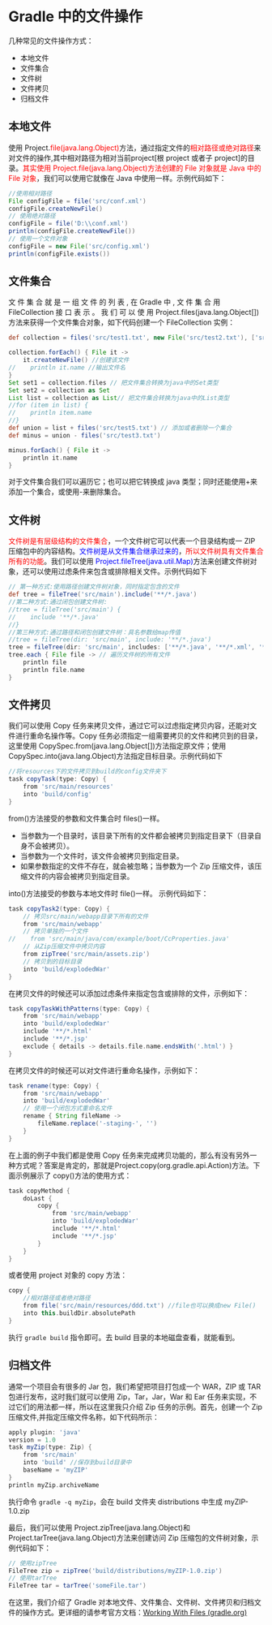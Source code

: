 # Gradle 中的文件操作

几种常见的文件操作方式：

* 本地文件
* 文件集合
* 文件树
* 文件拷贝
* 归档文件

## 本地文件

使用 Project.<font color="red">file(java.lang.Object)</font>方法，通过指定文件的<font color="red">相对路径或绝对路径</font>来对文件的操作,其中相对路径为相对当前project[根 project 或者子 project]的目录。<font color="red">其实使用 Project.file(java.lang.Object)方法创建的 File 对象就是 Java 中的 File 对象</font>，我们可以使用它就像在 Java 中使用一样。示例代码如下：  

~~~groovy
//使用相对路径
File configFile = file('src/conf.xml')
configFile.createNewFile()
// 使用绝对路径
configFile = file('D:\\conf.xml')
println(configFile.createNewFile())
// 使用一个文件对象
configFile = new File('src/config.xml')
println(configFile.exists())
~~~

## 文件集合

文 件 集 合 就 是 一 组 文 件 的 列 表 , 在 Gradle 中 , 文 件 集 合 用 FileCollection 接 口 表 示 。 我 们 可 以 使 用
Project.files(java.lang.Object[])方法来获得一个文件集合对象，如下代码创建一个 FileCollection 实例：

~~~groovy
def collection = files('src/test1.txt', new File('src/test2.txt'), ['src/test3.txt', 'src/test4.txt'])

collection.forEach() { File it ->
    it.createNewFile() //创建该文件
//    println it.name //输出文件名
}
Set set1 = collection.files // 把文件集合转换为java中的Set类型
Set set2 = collection as Set
List list = collection as List// 把文件集合转换为java中的List类型
//for (item in list) {
//    println item.name
//}
def union = list + files('src/test5.txt') // 添加或者删除一个集合
def minus = union - files('src/test3.txt')

minus.forEach() { File it ->
    println it.name
}
~~~

对于文件集合我们可以遍历它；也可以把它转换成 java 类型；同时还能使用+来添加一个集合，或使用-来删除集合。

## 文件树

<font color="red">文件树是有层级结构的文件集合</font>，一个文件树它可以代表一个目录结构或一 ZIP 压缩包中的内容结构。<font color="blue">文件树是从文件集合继承过来的</font>，<font color="red">所以文件树具有文件集合所有的功能</font>。我们可以使用 <font color="blue">Project.fileTree(java.util.Map)</font>方法来创建文件树对象，还可以使用过虑条件来包含或排除相关文件。示例代码如下

~~~groovy
// 第一种方式:使用路径创建文件树对象，同时指定包含的文件
def tree = fileTree('src/main').include('**/*.java')
//第二种方式:通过闭包创建文件树:
//tree = fileTree('src/main') {
//    include '**/*.java'
//}
//第三种方式:通过路径和闭包创建文件树：具名参数给map传值
//tree = fileTree(dir: 'src/main', include: '**/*.java') 
tree = fileTree(dir: 'src/main', includes: ['**/*.java', '**/*.xml', '**/*.txt'], exclude: '**/*test*/**')
tree.each { File file -> // 遍历文件树的所有文件
    println file
    println file.name
}
~~~

## 文件拷贝

我们可以使用 Copy 任务来拷贝文件，通过它可以过虑指定拷贝内容，还能对文件进行重命名操作等。Copy 任务必须指定一组需要拷贝的文件和拷贝到的目录，这里使用 CopySpec.from(java.lang.Object[])方法指定原文件；使用 CopySpec.into(java.lang.Object)方法指定目标目录。示例代码如下

~~~groovy
//将resources下的文件拷贝到build的config文件夹下
task copyTask(type: Copy) {
    from 'src/main/resources'
    into 'build/config'
}
~~~

from()方法接受的参数和文件集合时 files()一样。

* 当参数为一个目录时，该目录下所有的文件都会被拷贝到指定目录下（目录自身不会被拷贝）。
* 当参数为一个文件时，该文件会被拷贝到指定目录。
* 如果参数指定的文件不存在，就会被忽略；当参数为一个 Zip 压缩文件，该压缩文件的内容会被拷贝到指定目录。  

into()方法接受的参数与本地文件时 file()一样。 示例代码如下：

~~~groovy
task copyTask2(type: Copy) {
    // 拷贝src/main/webapp目录下所有的文件
    from 'src/main/webapp'
    // 拷贝单独的一个文件
//    from 'src/main/java/com/example/boot/CcProperties.java'
    // 从Zip压缩文件中拷贝内容
    from zipTree('src/main/assets.zip')
    // 拷贝到的目标目录
    into 'build/explodedWar'
}
~~~

在拷贝文件的时候还可以添加过虑条件来指定包含或排除的文件，示例如下：

~~~groovy
task copyTaskWithPatterns(type: Copy) {
    from 'src/main/webapp'
    into 'build/explodedWar'
    include '**/*.html'
    include '**/*.jsp'
    exclude { details -> details.file.name.endsWith('.html') }
}
~~~

在拷贝文件的时候还可以对文件进行重命名操作，示例如下：

~~~groovy
task rename(type: Copy) {
    from 'src/main/webapp'
    into 'build/explodedWar'
    // 使用一个闭包方式重命名文件
    rename { String fileName ->
        fileName.replace('-staging-', '')
    }
}
~~~

在上面的例子中我们都是使用 Copy 任务来完成拷贝功能的，那么有没有另外一种方式呢？答案是肯定的，那就是Project.copy(org.gradle.api.Action)方法。下面示例展示了 copy()方法的使用方式：  

~~~groovy
task copyMethod {
    doLast {
        copy {
            from 'src/main/webapp'
            into 'build/explodedWar'
            include '**/*.html'
            include '**/*.jsp'
        }
    }
}
~~~

或者使用 project 对象的 copy 方法：

~~~groovy
copy {
    //相对路径或者绝对路径
    from file('src/main/resources/ddd.txt') //file也可以换成new File()
    into this.buildDir.absolutePath
}
~~~

执行 `gradle build` 指令即可。去 build 目录的本地磁盘查看，就能看到。

## 归档文件

通常一个项目会有很多的 Jar 包，我们希望把项目打包成一个 WAR，ZIP 或 TAR 包进行发布，这时我们就可以使用 Zip，Tar，Jar，War 和 Ear 任务来实现，不过它们的用法都一样，所以在这里我只介绍 Zip 任务的示例。首先，创建一个 Zip 压缩文件,并指定压缩文件名称，如下代码所示：  

~~~groovy
apply plugin: 'java'
version = 1.0
task myZip(type: Zip) {
    from 'src/main'
    into 'build' //保存到build目录中
    baseName = 'myZIP'
}
println myZip.archiveName
~~~

执行命令 `gradle -q myZip`，会在 build 文件夹 distributions 中生成 myZIP-1.0.zip

最后，我们可以使用 Project.zipTree(java.lang.Object)和 Project.tarTree(java.lang.Object)方法来创建访问 Zip 压缩包的文件树对象，示例代码如下：

~~~groovy
// 使用zipTree
FileTree zip = zipTree('build/distributions/myZIP-1.0.zip')
// 使用tarTree
FileTree tar = tarTree('someFile.tar')
~~~

在这里，我们介绍了 Gradle 对本地文件、文件集合、文件树、文件拷贝和归档文件的操作方式。更详细的请参考官方文档：[Working With Files (gradle.org)](https://docs.gradle.org/current/userguide/working_with_files.html) 
